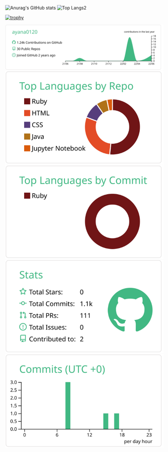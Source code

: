 <p align = "left">
  <img alt="Anurag's GitHub stats" heitght="150pt" src="https://github-readme-stats.vercel.app/api?username=ayana0120">
  <img alt="Top Langs2" height="150pt" src="https://github-readme-stats.vercel.app/api/top-langs/?username=ayana0120">
</p>

[![trophy](https://github-profile-trophy.vercel.app/?username=ayana0120&theme=clomun=6)](https://github.com/ryo-ma/github-profile-trophy)

[![](https://raw.githubusercontent.com/ayana0120/ayana0120/main/profile-summary-card-output/vue/0-profile-details.svg)](https://github.com/vn7n24fzkq/github-profile-summary-cards)
[![](https://raw.githubusercontent.com/ayana0120/ayana0120/main/profile-summary-card-output/vue/1-repos-per-language.svg)](https://github.com/vn7n24fzkq/github-profile-summary-cards) [![](https://raw.githubusercontent.com/ayana0120/ayana0120/main/profile-summary-card-output/vue/2-most-commit-language.svg)](https://github.com/vn7n24fzkq/github-profile-summary-cards)
[![](https://raw.githubusercontent.com/ayana0120/ayana0120/main/profile-summary-card-output/vue/3-stats.svg)](https://github.com/vn7n24fzkq/github-profile-summary-cards) [![](https://raw.githubusercontent.com/ayana0120/ayana0120/main/profile-summary-card-output/vue/4-productive-time.svg)](https://github.com/vn7n24fzkq/github-profile-summary-cards)
